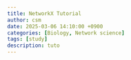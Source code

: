 ```yaml
---
title: NetworkX Tutorial
author: csm
date: 2025-03-06 14:10:00 +0900
categories: [Biology, Network science]
tags: [study]
description: tuto
---
```


<script src="https://gist.github.com/choisunmi00/0828b8bc4e2c12788440a92ace18592e.js"></script>